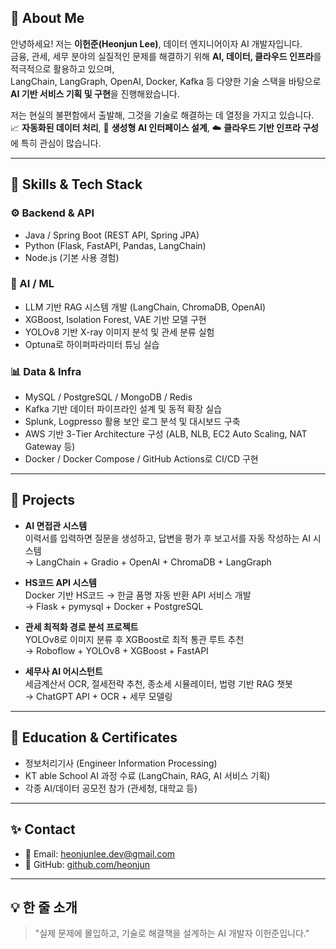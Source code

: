 ## 👋 About Me

안녕하세요! 저는 **이헌준(Heonjun Lee)**, 데이터 엔지니어이자 AI 개발자입니다.  
금융, 관세, 세무 분야의 실질적인 문제를 해결하기 위해 **AI, 데이터, 클라우드 인프라**를 적극적으로 활용하고 있으며,  
LangChain, LangGraph, OpenAI, Docker, Kafka 등 다양한 기술 스택을 바탕으로 **AI 기반 서비스 기획 및 구현**을 진행해왔습니다.

저는 현실의 불편함에서 출발해, 그것을 기술로 해결하는 데 열정을 가지고 있습니다.  
📈 **자동화된 데이터 처리**, 🧠 **생성형 AI 인터페이스 설계**, ☁️ **클라우드 기반 인프라 구성**에 특히 관심이 많습니다.

---

## 🧠 Skills & Tech Stack

### ⚙️ Backend & API
- Java / Spring Boot (REST API, Spring JPA)
- Python (Flask, FastAPI, Pandas, LangChain)
- Node.js (기본 사용 경험)

### 🤖 AI / ML
- LLM 기반 RAG 시스템 개발 (LangChain, ChromaDB, OpenAI)
- XGBoost, Isolation Forest, VAE 기반 모델 구현
- YOLOv8 기반 X-ray 이미지 분석 및 관세 분류 실험
- Optuna로 하이퍼파라미터 튜닝 실습

### 📊 Data & Infra
- MySQL / PostgreSQL / MongoDB / Redis
- Kafka 기반 데이터 파이프라인 설계 및 동적 확장 실습
- Splunk, Logpresso 활용 보안 로그 분석 및 대시보드 구축
- AWS 기반 3-Tier Architecture 구성 (ALB, NLB, EC2 Auto Scaling, NAT Gateway 등)
- Docker / Docker Compose / GitHub Actions로 CI/CD 구현

---

## 🔧 Projects

- **AI 면접관 시스템**  
  이력서를 입력하면 질문을 생성하고, 답변을 평가 후 보고서를 자동 작성하는 AI 시스템  
  → LangChain + Gradio + OpenAI + ChromaDB + LangGraph

- **HS코드 API 시스템**  
  Docker 기반 HS코드 → 한글 품명 자동 반환 API 서비스 개발  
  → Flask + pymysql + Docker + PostgreSQL

- **관세 최적화 경로 분석 프로젝트**  
  YOLOv8로 이미지 분류 후 XGBoost로 최적 통관 루트 추천  
  → Roboflow + YOLOv8 + XGBoost + FastAPI

- **세무사 AI 어시스턴트**  
  세금계산서 OCR, 절세전략 추천, 종소세 시뮬레이터, 법령 기반 RAG 챗봇  
  → ChatGPT API + OCR + 세무 모델링

---

## 🌱 Education & Certificates

- 정보처리기사 (Engineer Information Processing)
- KT able School AI 과정 수료 (LangChain, RAG, AI 서비스 기획)
- 각종 AI/데이터 공모전 참가 (관세청, 대학교 등)

---

## ✨ Contact

- 📧 Email: heonjunlee.dev@gmail.com  
- 🐙 GitHub: [github.com/heonjun](https://github.com/heonjun)

---

## 💡 한 줄 소개

> "실제 문제에 몰입하고, 기술로 해결책을 설계하는 AI 개발자 이헌준입니다."
